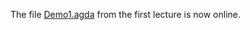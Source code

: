 
The file [Demo1.agda](https://github.com/wouter-swierstra/TPT-2014/blob/gh-pages/slides/Demo1.agda) from the first lecture is now online.
